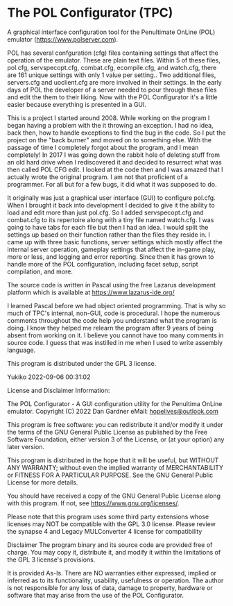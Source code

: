# The POL Configurator (TPC)

A graphical interface configuration tool for the Penultimate OnLine (POL) emulator (https://www.polserver.com).

POL has several confguration (cfg) files containing settings that affect the operation of the emulator. These are plain text files. Within 5 of these files, pol.cfg, servspecopt.cfg, combat.cfg, ecompile.cfg, and watch.cfg, there are 161 unique settings with only 1 value per setting.. Two additional files, servers.cfg and uoclient.cfg are more involved in their settings. In the early days of POL the developer of a server needed to pour through these files and edit the them to their liking. Now with the POL Configurator it's a little easier because everything is presented in a GUI.

This is a project I started around 2008. While working on the program I began having a problem with the it throwing an exception. I had no idea, back then, how to handle exceptions to find the bug in the code. So I put the project on the "back burner" and moved on to something else. With the passage of time I completely forgot about the program, and I mean completely! In 2017 I was going down the rabbit hole of deleting stuff from an old hard drive when I rediscovered it and decided to resurrect what was then called POL CFG edit. I looked at the code then and I was amazed that I actually wrote the original program. I am not that proficient of a programmer. For all but for a few bugs, it did what it was supposed to do.

It originally was just a graphical user interface (GUI) to configure pol.cfg. When I brought it back into development I decided to give it the ability to load and edit more than just pol.cfg. So I added servspecopt.cfg and combat.cfg to its repertoire along with a tiny file named watch.cfg. I was going to have tabs for each file but then I had an idea. I would split the settings up based on their function rather than the files they reside in. I came up with three basic functions, server settings which mostly affect the internal server operation, gameplay settings that affect the in-game play, more or less, and logging and error reporting. Since then it has grown to handle more of the POL configuration, including facet setup, script compilation, and more.

The source code is written in Pascal using the free Lazarus development platform which is available at https://www.lazarus-ide.org/

I learned Pascal before we had object oriented programming. That is why so much of TPC's internal, non-GUI, code is procedural. I hope the numerous comments throughout the code help you understand what the program is doing. I know they helped me relearn the program after 9 years of being absent from working on it. I believe you cannot have too many comments in source code. I guess that was instilled in me when I used to write assembly language.

This program is distributed under the GPL 3 license.

Yukiko 2022-09-06 00:31:02


License and Disclaimer Information:

The POL Configurator - A GUI configuration utility for the Penultima
OnLine emulator.
Copyright (C) 2022  Dan Gardner eMail: hopelives@outlook.com

   This program is free software: you can redistribute it and/or modify
   it under the terms of the GNU General Public License as published by
   the Free Software Foundation, either version 3 of the License, or
   (at your option) any later version.

   This program is distributed in the hope that it will be useful,
   but WITHOUT ANY WARRANTY; without even the implied warranty of
   MERCHANTABILITY or FITNESS FOR A PARTICULAR PURPOSE.  See the
   GNU General Public License for more details.

   You should have received a copy of the GNU General Public License
   along with this program.  If not, see <https://www.gnu.org/licenses/>.

Please note that this program uses some third party extensions whose licenses
may NOT be compatible with the GPL 3.0 license.
Please review the synapse 4 and Legacy MULConverter 4 license for compatibility

Disclaimer
The program binary and its source code are provided free of charge. You may
copy it, distribute it, and modify it within the limitations of the GPL 3
license's provisions.

It is provided As-Is. There are NO warranties
either expressed, implied or inferred as to its functionality, usability,
usefulness or operation. The author is not responsible for any loss of data,
damage to property, hardware or software that may arise from the use of
the POL Configurator.